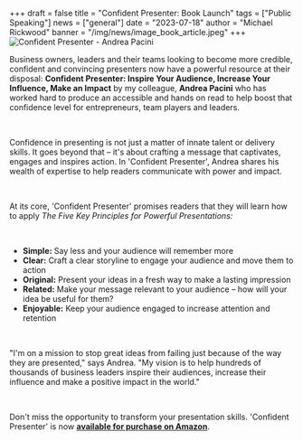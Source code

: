 +++
draft = false
title = "Confident Presenter: Book Launch"
tags = ["Public Speaking"]
news = ["general"]
date = "2023-07-18"
author = "Michael Rickwood"
banner = "/img/news/image_book_article.jpeg"
+++
![Confident Presenter - Andrea Pacini](/img/news/image_book_article.jpeg "Confident Presenter - Andrea Pacini")



Business owners, leaders and their teams looking to become more credible, confident and convincing presenters now have a powerful resource at their disposal: **Confident Presenter: Inspire Your Audience, Increase Your Influence, Make an Impact** by my colleague, **Andrea Pacini** who has worked hard to produce an accessible and hands on read to help boost that confidence level for entrepreneurs, team players and leaders. 

 

Confidence in presenting is not just a matter of innate talent or delivery skills. It goes beyond that – it's about crafting a message that captivates, engages and inspires action. In 'Confident Presenter', Andrea shares his wealth of expertise to help readers communicate with power and impact.

 

At its core, 'Confident Presenter' promises readers that they will learn how to apply *The Five Key Principles for Powerful Presentations:*

 

* **Simple:** Say less and your audience will remember more
* **Clear:** Craft a clear storyline to engage your audience and move them to action
* **Original:** Present your ideas in a fresh way to make a lasting impression
* **Related:** Make your message relevant to your audience – how will your idea be useful for them?
* **Enjoyable:** Keep your audience engaged to increase attention and retention

  

"I'm on a mission to stop great ideas from failing just because of the way they are presented," says Andrea. "My vision is to help hundreds of thousands of business leaders inspire their audiences, increase their influence and make a positive impact in the world."

 

Don't miss the opportunity to transform your presentation skills. 'Confident Presenter' is now **[available for purchase on Amazon](https://a.co/d/3KOcaeD)**.